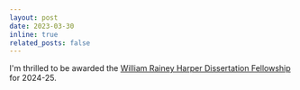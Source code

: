 ```yaml
---
layout: post
date: 2023-03-30
inline: true
related_posts: false
---
```


I'm thrilled to be awarded the [William Rainey Harper Dissertation Fellowship](https://stat.uchicago.edu/news/article/yu-gui-awarded-harper-dissertation-fellowship/) for 2024-25.
